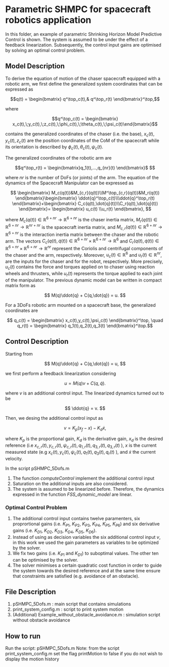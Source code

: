 # Parametric SHMPC for spacecraft robotics application
In this folder, an example of parametric Shrinking Horizon Model Predictive Control is shown. The system is assumed to be under the effect of a feedback linearization. Subsequently, the control input gains are optimised by solving an optimal control problem. 

## Model Description ##

To derive the equation of motion of the chaser spacecraft equipped with a robotic arm, we first define the generalized system coordinates that can be expressed as

```math
q(t) = \begin{bmatrix} q^\top_c(t),& q^\top_r(t) \end{bmatrix}^\top,
```
where 
```math
q^\top_c(t) = \begin{bmatrix} x_c(t),\;y_c(t),\;z_c(t),\;\phi_c(t),\;\theta_c(t),\;\psi_c(t)\end{bmatrix}
```
 contains the generalized coordinates of the chaser (i.e. the base), $x_c(t), y_c(t), z_c(t)$ are the position coordinates of the CoM of the spacecraft while its orientation is described by 
$\phi_c(t), \theta_c(t), \psi_c(t)$. 

The generalized coordinates of the robotic arm are 
```math
q^\top_r(t) = \begin{bmatrix}q_1(t),...,q_{nr}(t) \end{bmatrix}$ 
```
where $nr$ is the number of DoFs (or joints) of the arm.
The equation of the dynamics of the Spacecraft Manipulator can be expressed as
```math
    \begin{bmatrix}
        M_c(q(t))&M_{c,r}(q(t))\\M^\top_{c,r}(q(t))&M_r(q(t))
    \end{bmatrix}\begin{bmatrix}
        \ddot{q}^\top_c(t)\\\ddot{q}^\top_r(t)
    \end{bmatrix}+\begin{bmatrix}
        C_c(q(t),\dot{q}(t))\\C_r(q(t),\dot{q}(t)) 
    \end{bmatrix}= \begin{bmatrix}
         u_c(t) \\u_r(t)   
        \end{bmatrix},        
```
where $M_c(q(t))\in \mathbb R^{6+nr} \rightarrow \mathbb R^{6+nr}$ is the chaser inertia matrix, $M_r(q(t))\in \mathbb R^{6+nr} \rightarrow \mathbb R^{nr+nr}$ is the spacecraft inertia matrix, and $M_{c,r}(q(t))\in \mathbb R^{6+nr} \rightarrow \mathbb R^{6+nr}$ is the interaction inertia matrix between the chaser and the robotic arm. The vectors $C_c(q(t),\dot{q}(t)) \in \mathbb R^{6+nr} \times \mathbb R^{6+nr} \rightarrow \mathbb R^{6}$ and $C_r(q(t),\dot{q}(t)) \in \mathbb R^{6+nr} \times \mathbb R^{6+nr} \rightarrow \mathbb R^{nr}$ represent the Coriolis and centrifugal components of the chaser and the arm, respectively. Moreover, $u_c(t) \in \mathbb R^6$ and $u_r(t) \in \mathbb R^{nr}$, are the inputs for the chaser and for the robot, respectively. More precisely, $u_c(t)$ contains the force and torques applied on to chaser using reaction wheels and thrusters, while $u_r(t)$ represents the torque applied to each joint of the manipulator. The previous dynamic model can be written in compact matrix form as 

```math
    M(q)\ddot{q} + C(q,\dot{q}) = u.      
```

For a 3DoFs robotic arm mounted on a spacecraft base, the generalized coordinates are 

```math
    q_c(t) = \begin{bmatrix}
        x_c(t),y_c(t),\psi_c(t)
    \end{bmatrix}^\top, \quad q_r(t) = \begin{bmatrix}
        q_1(t),q_2(t),q_3(t)
    \end{bmatrix}^\top.
```


## Control Description ##

Starting from 
```math
    M(q)\ddot{q} + C(q,\dot{q}) = u,      
```
we first perform a feedback linearization considering

```math
    u = M(q)v + C(q,\dot{q}).      
```
where $v$ is an additional control input. The linearized dynamics turned out to be

```math
    \ddot{q} = v.      
```
Then, we desing the additional control input as 

```math
 v = K_p (x_f - x) - K_d\dot{x} ,
```
where $K_p$ is the proportional gain, $K_d$ is the derivative gain, $x_d$ is the desired reference (i.e $x_{c,r}(t),y_{c,r}(t),\psi_{c,r}(t),q_{1,r}(t),q_{3,r}(t),q_{3,r}(t)$ ), $x$ is the current measured state (e.g $x_c(t),y_c(t),\psi_c(t),q_1(t),q_3(t),q_r(t)$ ), and $\dot{x}$ the current velocity. 

In the script pSHMPC_5Dofs.m

1. The function _computeControl_ implement the additional control input
2. Saturation on the additional inputs are also considered. 
3. The system is assumed to be linearized before. Therefore, the dynamics expressed in the function _FSS_dynamic_model_ are linear. 

### Optimal Control Problem ###

1. The additional control input contains twelve paramenters, six proprortional gains (i.e. $K_{P1}$, $K_{P2}$, $K_{P3}$, $K_{P4}$, $K_{P5}$, $K_{P6}$) and six derivative gains (i.e. $K_{D1}$, $K_{D2}$, $K_{D3}$, $K_{D4}$, $K_{D5}$, $K_{D6}$).
2. Instead of using as decision variables the six additional control input $v$, in this work we used the gain parameters as variables to be optimized by the solver.
3. We fix two gains (i.e. $K_{P1}$ and $K_{D1}$) to suboptimal values. The other ten can be optimised by the solver.
4. The solver minimises a certain quadratic cost function in order to guide the system towards the desired reference and at the same time ensure that constraints are satisfied (e.g. avoidance of an obstacle). 



## File Description ##

1. pSHMPC_5Dofs.m  : main script that contains simulations
2. print_system_config.m : script to print system motion
3. (Additional) Example_without_obstacle_avoidance.m : simulation script without obstacle avoidance

## How to run ##

Run the script: pSHMPC_5Dofs.m 
Note: from the script print_system_config.m set the flag printMotion to false if you do not wish to display the motion history
